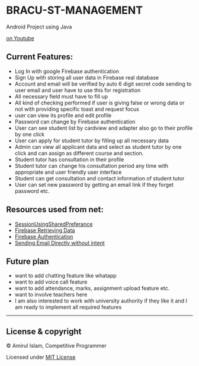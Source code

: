 # BRACU-ST-MANAGEMENT
Android Project using Java

[on Youtube](https://youtu.be/A_Ssx_x9Cyk)

Current Features:
-----------------
* Log In with google Firebase authentication
* Sign Up with storing all user data in Firebase real database
* Account and email will be verified by auto 6 digit secret code sending to user email and user have to use this for registration
* All necessary field must have to fill up
* All kind of checking performed if user is giving false or wrong data or not with providing specific toast and request focus
* user can view its profile and edit profile
* Password can change by Firebase authentication
* User can see student list by cardview and adapter also go to their profile by one click
* User can apply for student tutor by filling up all necessary data
* Admin can view all applicant data and select as student tutor by one click and can assign as different course and section.
* Student tutor has consultation in their profile
* Student tutor can change his consultation period any time with appropriate and user friendly user interface
* Student can get consultation and contact information of student tutor
* User can set new password by getting an email link if they forget password etc.

Resources used from net:
------------------------
* [SessionUsingSharedPreferance](https://github.com/delaroy/SessionsUsingSharedPreferences/blob/master/app/src/main/java/com/delaroystudios/usersession/UserSessionManager.java)
* [Firebase Retrieving Data](https://firebase.google.com/docs/database/admin/retrieve-data)
* [Firebase Authentication](https://firebase.google.com/docs/auth)
* [Sending Email Directly without intent](https://www.thecodecity.com/2017/07/send-email-from-android-app-directly.html) 

Future plan
-----------
* want to add chatting feature like whatapp
* want to add voice call feature
* want to add attendance, marks, assignment upload feature etc.
* want to involve teachers here
* I am also interested to work with university authority if they like it and I am ready to implement all required features

---------------------------------------
## License & copyright

© Amirul Islam, Competitive Programmer

Licensed under [MIT License](LICENSE)
